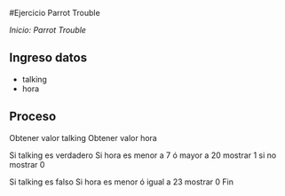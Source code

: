 #Ejercicio Parrot Trouble

*Inicio: Parrot Trouble*

## Ingreso datos
- talking
- hora


## Proceso

Obtener valor talking
Obtener valor hora

Si talking es verdadero
	Si hora es menor a 7 ó mayor a 20
		mostrar 1
	si no
		mostrar 0

Si talking es falso
	Si hora es menor ó igual a 23
		mostrar 0
Fin 
